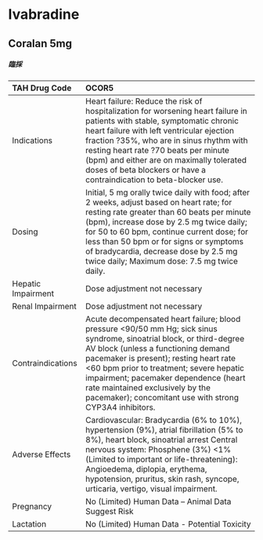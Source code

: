 # Ivabradine

## Coralan 5mg

##### 臨採

| TAH Drug Code      | OCOR5                                                                                                                                                                                                                                                                                                                                                                                   |
|:-------------------|:----------------------------------------------------------------------------------------------------------------------------------------------------------------------------------------------------------------------------------------------------------------------------------------------------------------------------------------------------------------------------------------|
| Indications        | Heart failure: Reduce the risk of hospitalization for worsening heart failure in patients with stable, symptomatic chronic heart failure with left ventricular ejection fraction ?35%, who are in sinus rhythm with resting heart rate ?70 beats per minute (bpm) and either are on maximally tolerated doses of beta blockers or have a contraindication to beta-blocker use.          |
| Dosing             | Initial, 5 mg orally twice daily with food; after 2 weeks, adjust based on heart rate; for resting rate greater than 60 beats per minute (bpm), increase dose by 2.5 mg twice daily; for 50 to 60 bpm, continue current dose; for less than 50 bpm or for signs or symptoms of bradycardia, decrease dose by 2.5 mg twice daily; Maximum dose: 7.5 mg twice daily.                      |
| Hepatic Impairment | Dose adjustment not necessary                                                                                                                                                                                                                                                                                                                                                           |
| Renal Impairment   | Dose adjustment not necessary                                                                                                                                                                                                                                                                                                                                                           |
| Contraindications  | Acute decompensated heart failure; blood pressure <90/50 mm Hg; sick sinus syndrome, sinoatrial block, or third-degree AV block (unless a functioning demand pacemaker is present); resting heart rate <60 bpm prior to treatment; severe hepatic impairment; pacemaker dependence (heart rate maintained exclusively by the pacemaker); concomitant use with strong CYP3A4 inhibitors. |
| Adverse Effects    | Cardiovascular: Bradycardia (6% to 10%), hypertension (9%), atrial fibrillation (5% to 8%), heart block, sinoatrial arrest Central nervous system: Phosphene (3%) <1% (Limited to important or life-threatening): Angioedema, diplopia, erythema, hypotension, pruritus, skin rash, syncope, urticaria, vertigo, visual impairment.                                                     |
| Pregnancy          | No (Limited) Human Data – Animal Data Suggest Risk                                                                                                                                                                                                                                                                                                                                      |
| Lactation          | No (Limited) Human Data - Potential Toxicity                                                                                                                                                                                                                                                                                                                                            |

